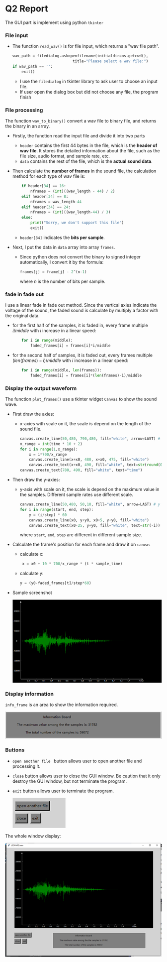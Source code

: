 # Q2 Report

The GUI part is implement using python `tkinter`

### File input

* The function `read_wav()` is for file input, which returns a "wav file path".

  ```python
  wav_path = filedialog.askopenfilename(initialdir=os.getcwd(),
                             title="Please select a wav file:")
  if wav_path == '':
      exit()
  ```

  * I use the `filedialog` in tkinter library to ask user to choose an input file.
  * If user open the dialog box but did not choose any file, the program finish

### File processing

The function `wav_to_binary()` convert a wav file to binary file, and returns the binary in an array.

* Firstly, the function read the input file and divide it into two parts

  * `header` contains the first 44 bytes in the file, which is the **header of wav file**. It stores the detailed information about the file, such as the file size, audio format, and sample rate, etc.
  * `data` contains the rest of the file, which is the **actual sound data**.

* Then calculate the **number of frames** in the sound file, the calculation method for each type of wav file is:

  ```python
      if header[34] == 16:
          nframes = (int)((wav_length - 44) / 2)
      elif header[34] == 8:
          nframes = wav_length-44
      elif header[34] == 24:
          nframes = (int)((wav_length-44) / 3)
      else:
          print("Sorry, we don't support this file")
          exit()
  ```

  * `header[34]` indicates the **bits per sample**.

* Next, I put the data in `data` array into array `frames`.

  * Since python does not convert the binary to signed integer automatically, I convert it by the formula:

    ```python
    frames[j] = frame[j] - 2^(n-1)
    ```

    where $n$ is the number of bits per sample.

### fade in fade out

I use a linear fade in fade out method. Since the vertical axies indicate the voltage of the sound, the faded sound is calculate by multiply a factor with the original data. 

* for the first half of the samples, it is faded in, every frame multiple $i/middle$ with $i$ increase in a linear speed:

  ```python
      for i in range(middle):
          faded_frames[i] = frames[i]*i/middle
  ```

* for the second half of samples, it is faded out, every frames multiple $(len(frames)-i)/middle$ with $i$ increase in a linear speed:

  ```python
      for i in range(middle, len(frames)):
          faded_frames[i] = frames[i]*(len(frames)-i)/middle
  ```

### Display the output waveform

The function `plot_frames()` use a tkinter widget `Canvas` to show the sound wave.

* First draw the axies:

  * x-axies with scale on it, the scale is depend on the length of the sound file.

    ```python
    canvas.create_line(50,480, 790,480, fill="white", arrow=LAST) # x
    x_range = int(time * 10 + 2)
    for i in range(1,x_range):
    	x = i*700/x_range
        canvas.create_line(x+x0, 480, x+x0, 475, fill="white")
        canvas.create_text(x+x0, 490, fill="white", text=str(round(0.1*i,1)))
    canvas.create_text(780, 490, fill="white", text="time")
    ```

* Then draw the y-axies:

  * y-axis with scale on it, the scale is depend on the maximum value in the samples. Different sample rates use different scale.

    ```python
    canvas.create_line(50,480, 50,10, fill="white", arrow=LAST) # y
    for i in range(start, end, step):
        y = (i/step) * 60
        canvas.create_line(x0, y+y0, x0+5, y+y0, fill="white")
        canvas.create_text(x0-25, y+y0, fill="white", text=str(-i))
    ```

    where `start`, `end`, `step` are different in different sample size.

* Calculate the frame's position for each frame and draw it on `canvas`

  * calculate x:

    ```python
     x = x0 + 10 * 700/x_range * (t * sample_time)
    ```

  * calculate y:

    ```python
    y = (y0-faded_frames[t]/step*60)
    ```

* Sample screenshot

  <img src="img/1.png" />

### Display information

`info_frame` is an area to show the information required.

<img src='img/2.png' />

### Buttons

* `open another file ` button allows user to open another file and processing it.

* `close` button allows user to close the GUI window. Be caution that it only destroy the GUI window, but not terminate the program.

* `exit` button allows user to terminate the program.

  <img src='img/3.png' />



The whole window display:

<img src='img/4.png' />